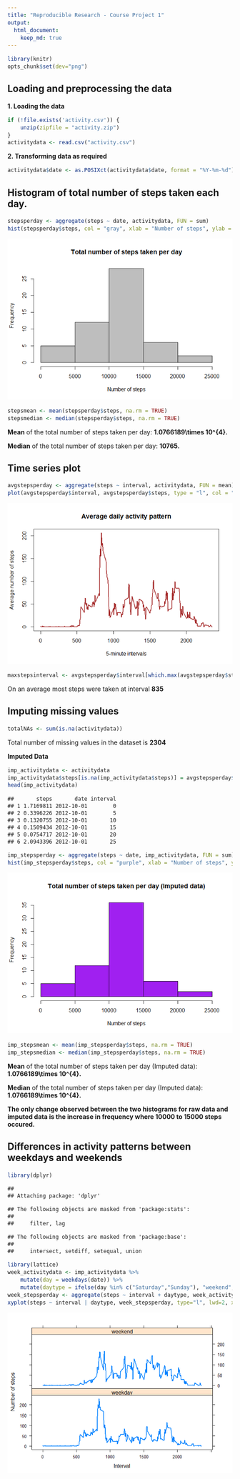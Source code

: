 ```yaml
---
title: "Reproducible Research - Course Project 1"
output:
  html_document: 
    keep_md: true
---
```



```r
library(knitr)
opts_chunk$set(dev="png")
```

## Loading and preprocessing the data

**1. Loading the data**


```r
if (!file.exists('activity.csv')) {
    unzip(zipfile = "activity.zip")
}
activitydata <- read.csv("activity.csv")
```

**2. Transforming data as required**

```r
activitydata$date <- as.POSIXct(activitydata$date, format = "%Y-%m-%d")
```

## Histogram of total number of steps taken each day.


```r
stepsperday <- aggregate(steps ~ date, activitydata, FUN = sum)
hist(stepsperday$steps, col = "gray", xlab = "Number of steps", ylab = "Frequency", main = "Total number of steps taken per day")
```

![](PA1_template_files/figure-html/unnamed-chunk-4-1.png)<!-- -->

```r
stepsmean <- mean(stepsperday$steps, na.rm = TRUE)
stepsmedian <- median(stepsperday$steps, na.rm = TRUE)
```

**Mean** of the total number of steps taken per day: **1.0766189\times 10^{4}.**

**Median** of the total number of steps taken per day: **10765.**

## Time series plot


```r
avgstepsperday <- aggregate(steps ~ interval, activitydata, FUN = mean)
plot(avgstepsperday$interval, avgstepsperday$steps, type = "l", col = "Brown", lwd = 2, xlab = "5-minute intervals", ylab = "Average number of steps", main = "Average daily activity pattern")
```

![](PA1_template_files/figure-html/unnamed-chunk-5-1.png)<!-- -->

```r
maxstepsinterval <- avgstepsperday$interval[which.max(avgstepsperday$steps)]
```

On an average most steps were taken at interval **835**


## Imputing missing values


```r
totalNAs <- sum(is.na(activitydata))
```

Total number of missing values in the dataset is **2304**

**Imputed Data**


```r
imp_activitydata <- activitydata
imp_activitydata$steps[is.na(imp_activitydata$steps)] = avgstepsperday$steps[match(avgstepsperday$interval, imp_activitydata$interval)]
head(imp_activitydata)
```

```
##       steps       date interval
## 1 1.7169811 2012-10-01        0
## 2 0.3396226 2012-10-01        5
## 3 0.1320755 2012-10-01       10
## 4 0.1509434 2012-10-01       15
## 5 0.0754717 2012-10-01       20
## 6 2.0943396 2012-10-01       25
```


```r
imp_stepsperday <- aggregate(steps ~ date, imp_activitydata, FUN = sum)
hist(imp_stepsperday$steps, col = "purple", xlab = "Number of steps", ylab = "Frequency", main = "Total number of steps taken per day (Imputed data)")
```

![](PA1_template_files/figure-html/unnamed-chunk-8-1.png)<!-- -->

```r
imp_stepsmean <- mean(imp_stepsperday$steps, na.rm = TRUE)
imp_stepsmedian <- median(imp_stepsperday$steps, na.rm = TRUE)
```

**Mean** of the total number of steps taken per day (Imputed data): **1.0766189\times 10^{4}.**

**Median** of the total number of steps taken per day (Imputed data): **1.0766189\times 10^{4}.**


**The only change observed between the two histograms for raw data and imputed data is the increase in frequency where 10000 to 15000 steps occured.**


## Differences in activity patterns between weekdays and weekends


```r
library(dplyr)
```

```
## 
## Attaching package: 'dplyr'
```

```
## The following objects are masked from 'package:stats':
## 
##     filter, lag
```

```
## The following objects are masked from 'package:base':
## 
##     intersect, setdiff, setequal, union
```

```r
library(lattice)
week_activitydata <- imp_activitydata %>%
    mutate(day = weekdays(date)) %>%
    mutate(daytype = ifelse(day %in% c("Saturday","Sunday"), "weekend", "weekday"))
week_stepsperday <- aggregate(steps ~ interval + daytype, week_activitydata, FUN = mean)
xyplot(steps ~ interval | daytype, week_stepsperday, type="l", lwd=2, xlab="Interval", ylab="Number of steps", layout=c(1,2))
```

![](PA1_template_files/figure-html/unnamed-chunk-9-1.png)<!-- -->
